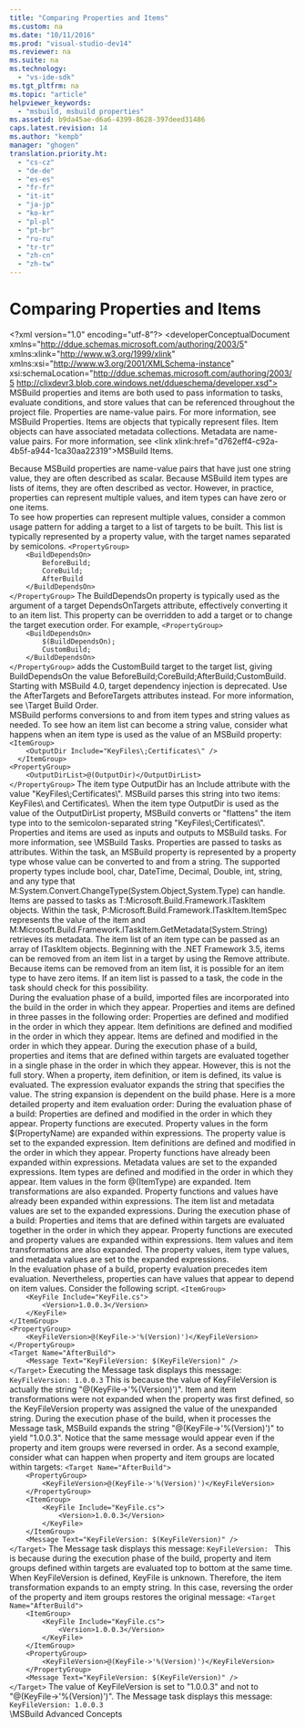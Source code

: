 ```yaml
---
title: "Comparing Properties and Items"
ms.custom: na
ms.date: "10/11/2016"
ms.prod: "visual-studio-dev14"
ms.reviewer: na
ms.suite: na
ms.technology: 
  - "vs-ide-sdk"
ms.tgt_pltfrm: na
ms.topic: "article"
helpviewer_keywords: 
  - "msbuild, msbuild properties"
ms.assetid: b9da45ae-d6a6-4399-8628-397deed31486
caps.latest.revision: 14
ms.author: "kempb"
manager: "ghogen"
translation.priority.ht: 
  - "cs-cz"
  - "de-de"
  - "es-es"
  - "fr-fr"
  - "it-it"
  - "ja-jp"
  - "ko-kr"
  - "pl-pl"
  - "pt-br"
  - "ru-ru"
  - "tr-tr"
  - "zh-cn"
  - "zh-tw"
---
```

# Comparing Properties and Items
\<?xml version="1.0" encoding="utf-8"?>
\<developerConceptualDocument xmlns="http://ddue.schemas.microsoft.com/authoring/2003/5" xmlns:xlink="http://www.w3.org/1999/xlink" xmlns:xsi="http://www.w3.org/2001/XMLSchema-instance" xsi:schemaLocation="http://ddue.schemas.microsoft.com/authoring/2003/5 http://clixdevr3.blob.core.windows.net/ddueschema/developer.xsd">
  <introduction>
    <para>MSBuild properties and items are both used to pass information to tasks, evaluate conditions, and store values that can be referenced throughout the project file.</para>
    <list class="bullet">
      <listItem>
        <para>Properties are name-value pairs. For more information, see MSBuild Properties.</para>
      </listItem>
      <listItem>
        <para>Items are objects that typically represent files. Item objects can have associated metadata collections. Metadata are name-value pairs. For more information, see \<link xlink:href="d762eff4-c92a-4b5f-a944-1ca30aa22319">MSBuild Items</link>.</para>
      </listItem>
    </list>
  </introduction>
  <section>
    <title>Scalars and Vectors</title>
    <content>
      <para>Because MSBuild properties are name-value pairs that have just one string value, they are often described as <newTerm>scalar</newTerm>. Because MSBuild item types are lists of items, they are often described as <newTerm>vector</newTerm>. However, in practice, properties can represent multiple values, and item types can have zero or one items. </para>
    </content>
    <sections>
      <section>
        <title>Target Dependency Injection</title>
        <content>
          <para>To see how properties can represent multiple values, consider a common usage pattern for adding a target to a list of targets to be built. This list is typically represented by a property value, with the target names separated by semicolons.</para>
          <code>&lt;PropertyGroup&gt;
    &lt;BuildDependsOn&gt;
        BeforeBuild;
        CoreBuild;
        AfterBuild
    &lt;/BuildDependsOn&gt;
&lt;/PropertyGroup&gt;</code>
          <para>The <languageKeyword>BuildDependsOn</languageKeyword> property is typically used as the argument of a target <languageKeyword>DependsOnTargets</languageKeyword> attribute, effectively converting it to an item list. This property can be overridden to add a target or to change the target execution order. For example,</para>
          <code>&lt;PropertyGroup&gt;
    &lt;BuildDependsOn&gt;
        $(BuildDependsOn);
        CustomBuild;
    &lt;/BuildDependsOn&gt;
&lt;/PropertyGroup&gt;</code>
          <para>adds the CustomBuild target to the target list, giving <languageKeyword>BuildDependsOn</languageKeyword> the value <userInput>BeforeBuild;CoreBuild;AfterBuild;CustomBuild</userInput>.</para>
          <para>Starting with MSBuild 4.0, target dependency injection is deprecated. Use the <languageKeyword>AfterTargets</languageKeyword> and <languageKeyword>BeforeTargets</languageKeyword> attributes instead. For more information, see \<link xlink:href="f4a26339-9f9a-497a-9aa6-0797183d450d">Target Build Order</link>.</para>
        </content>
      </section>
      <section>
        <title>Conversions between Strings and Item Lists</title>
        <content>
          <para>MSBuild performs conversions to and from item types and string values as needed. To see how an item list can become a string value, consider what happens when an item type is used as the value of an MSBuild property:</para>
          <code>&lt;ItemGroup&gt;
    &lt;OutputDir Include="KeyFiles\;Certificates\" /&gt;
  &lt;/ItemGroup&gt;
&lt;PropertyGroup&gt;
    &lt;OutputDirList&gt;@(OutputDir)&lt;/OutputDirList&gt;
&lt;/PropertyGroup&gt;</code>
          <para>The item type OutputDir has an <languageKeyword>Include</languageKeyword> attribute with the value "KeyFiles\;Certificates\". MSBuild parses this string into two items: KeyFiles\ and Certificates\. When the item type OutputDir is used as the value of the OutputDirList property, MSBuild converts or "flattens" the item type into to the semicolon-separated string "KeyFiles\;Certificates\".</para>
        </content>
      </section>
    </sections>
  </section>
  <section>
    <title>Properties and Items in Tasks</title>
    <content>
      <para>Properties and items are used as inputs and outputs to MSBuild tasks. For more information, see \<link xlink:href="5d3cc4a7-e5db-4f73-b707-8b6882fddcf8">MSBuild Tasks</link>. </para>
      <para>Properties are passed to tasks as attributes. Within the task, an MSBuild property is represented by a property type whose value can be converted to and from a string. The supported property types include <unmanagedCodeEntityReference>bool</unmanagedCodeEntityReference>, <unmanagedCodeEntityReference>char</unmanagedCodeEntityReference>, <unmanagedCodeEntityReference>DateTime</unmanagedCodeEntityReference>, <unmanagedCodeEntityReference>Decimal</unmanagedCodeEntityReference>, <unmanagedCodeEntityReference>Double</unmanagedCodeEntityReference>, <unmanagedCodeEntityReference>int</unmanagedCodeEntityReference>, <unmanagedCodeEntityReference>string</unmanagedCodeEntityReference>, and any type that <codeEntityReference autoUpgrade="true">M:System.Convert.ChangeType(System.Object,System.Type)</codeEntityReference> can handle.</para>
      <para>Items are passed to tasks as <codeEntityReference autoUpgrade="true">T:Microsoft.Build.Framework.ITaskItem</codeEntityReference> objects. Within the task, <codeEntityReference autoUpgrade="true">P:Microsoft.Build.Framework.ITaskItem.ItemSpec</codeEntityReference> represents the value of the item and <codeEntityReference autoUpgrade="true">M:Microsoft.Build.Framework.ITaskItem.GetMetadata(System.String)</codeEntityReference> retrieves its metadata.</para>
      <para>The item list of an item type can be passed as an array of <unmanagedCodeEntityReference>ITaskItem</unmanagedCodeEntityReference> objects. Beginning with the .NET Framework 3.5, items can be removed from an item list in a target by using the <languageKeyword>Remove</languageKeyword> attribute. Because items can be removed from an item list, it is possible for an item type to have zero items. If an item list is passed to a task, the code in the task should check for this possibility.</para>
    </content>
  </section>
  <section>
    <title>Property and Item Evaluation Order</title>
    <content>
      <para>During the evaluation phase of a build, imported files are incorporated into the build in the order in which they appear. Properties and items are defined in three passes in the following order:</para>
      <list class="bullet">
        <listItem>
          <para>Properties are defined and modified in the order in which they appear.</para>
        </listItem>
        <listItem>
          <para>Item definitions are defined and modified in the order in which they appear.</para>
        </listItem>
        <listItem>
          <para>Items are defined and modified in the order in which they appear.</para>
        </listItem>
      </list>
      <para>During the execution phase of a build, properties and items that are defined within targets are evaluated together in a single phase in the order in which they appear.</para>
      <para>However, this is not the full story. When a property, item definition, or item is defined, its value is evaluated. The expression evaluator expands the string that specifies the value. The string expansion is dependent on the build phase. Here is a more detailed property and item evaluation order:</para>
      <list class="bullet">
        <listItem>
          <para>During the evaluation phase of a build:</para>
          <list class="bullet">
            <listItem>
              <para>Properties are defined and modified in the order in which they appear. Property functions are executed. Property values in the form $(PropertyName) are expanded within expressions. The property value is set to the expanded expression.</para>
            </listItem>
            <listItem>
              <para>Item definitions are defined and modified in the order in which they appear. Property functions have already been expanded within expressions. Metadata values are set to the expanded expressions.</para>
            </listItem>
            <listItem>
              <para>Item types are defined and modified in the order in which they appear. Item values in the form @(ItemType) are expanded. Item transformations are also expanded. Property functions and values have already been expanded within expressions. The item list and metadata values are set to the expanded expressions.</para>
            </listItem>
          </list>
        </listItem>
        <listItem>
          <para>During the execution phase of a build:</para>
          <list class="bullet">
            <listItem>
              <para>Properties and items that are defined within targets are evaluated together in the order in which they appear. Property functions are executed and property values are expanded within expressions. Item values and item transformations are also expanded. The property values, item type values, and metadata values are set to the expanded expressions.</para>
            </listItem>
          </list>
        </listItem>
      </list>
    </content>
    <sections>
      <section>
        <title>Subtle Effects of the Evaluation Order</title>
        <content>
          <para>In the evaluation phase of a build, property evaluation precedes item evaluation. Nevertheless, properties can have values that appear to depend on item values. Consider the following script.</para>
          <code>&lt;ItemGroup&gt;
    &lt;KeyFile Include="KeyFile.cs"&gt;
        &lt;Version&gt;1.0.0.3&lt;/Version&gt;
    &lt;/KeyFile&gt;
&lt;/ItemGroup&gt;
&lt;PropertyGroup&gt;
    &lt;KeyFileVersion&gt;@(KeyFile-&gt;'%(Version)')&lt;/KeyFileVersion&gt;
&lt;/PropertyGroup&gt;
&lt;Target Name="AfterBuild"&gt;
    &lt;Message Text="KeyFileVersion: $(KeyFileVersion)" /&gt;
&lt;/Target&gt;</code>
          <para>Executing the Message task displays this message:</para>
          <code>KeyFileVersion: 1.0.0.3</code>
          <para>This is because the value of <languageKeyword>KeyFileVersion</languageKeyword> is actually the string "@(KeyFile-&gt;'%(Version)')". Item and item transformations were not expanded when the property was first defined, so the <languageKeyword>KeyFileVersion</languageKeyword> property was assigned the value of the unexpanded string. </para>
          <para>During the execution phase of the build, when it processes the Message task, MSBuild expands the string "@(KeyFile-&gt;'%(Version)')" to yield "1.0.0.3".</para>
          <para>Notice that the same message would appear even if the property and item groups were reversed in order.</para>
          <para>As a second example, consider what can happen when property and item groups are located within targets:</para>
          <code>&lt;Target Name="AfterBuild"&gt;
    &lt;PropertyGroup&gt;
        &lt;KeyFileVersion&gt;@(KeyFile-&gt;'%(Version)')&lt;/KeyFileVersion&gt;
    &lt;/PropertyGroup&gt;
    &lt;ItemGroup&gt;
        &lt;KeyFile Include="KeyFile.cs"&gt;
            &lt;Version&gt;1.0.0.3&lt;/Version&gt;
        &lt;/KeyFile&gt;
    &lt;/ItemGroup&gt;
    &lt;Message Text="KeyFileVersion: $(KeyFileVersion)" /&gt;
&lt;/Target&gt;</code>
          <para>The Message task displays this message:</para>
          <code>KeyFileVersion: </code>
          <para>This is because during the execution phase of the build, property and item groups defined within targets are evaluated top to bottom at the same time. When <languageKeyword>KeyFileVersion</languageKeyword> is defined, <languageKeyword>KeyFile</languageKeyword> is unknown. Therefore, the item transformation expands to an empty string.</para>
          <para>In this case, reversing the order of the property and item groups restores the original message:</para>
          <code>&lt;Target Name="AfterBuild"&gt;
    &lt;ItemGroup&gt;
        &lt;KeyFile Include="KeyFile.cs"&gt;
            &lt;Version&gt;1.0.0.3&lt;/Version&gt;
        &lt;/KeyFile&gt;
    &lt;/ItemGroup&gt;
    &lt;PropertyGroup&gt;
        &lt;KeyFileVersion&gt;@(KeyFile-&gt;'%(Version)')&lt;/KeyFileVersion&gt;
    &lt;/PropertyGroup&gt;
    &lt;Message Text="KeyFileVersion: $(KeyFileVersion)" /&gt;
&lt;/Target&gt;</code>
          <para>The value of <languageKeyword>KeyFileVersion</languageKeyword> is set to "1.0.0.3" and not to "@(KeyFile-&gt;'%(Version)')". The Message task displays this message:</para>
          <code>KeyFileVersion: 1.0.0.3</code>
        </content>
      </section>
    </sections>
  </section>
  <relatedTopics>
\<link xlink:href="f34a558a-ebd9-49bd-8510-32a2b581a4af">MSBuild Advanced Concepts</link>
</relatedTopics>
</developerConceptualDocument>